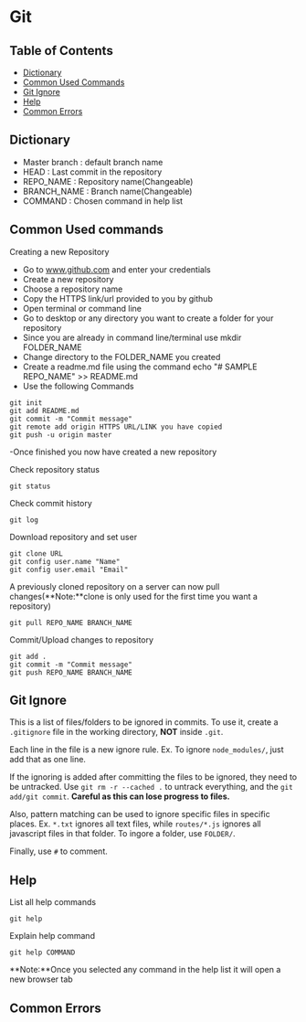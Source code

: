# Git

## Table of Contents
- [Dictionary](#dictionary)
- [Common Used Commands](#common-used-commands)
- [Git Ignore](#git-ignore)
- [Help](#help)
- [Common Errors](#common-errors)


## Dictionary
- Master branch : default branch name
- HEAD : Last commit in the repository
- REPO_NAME : Repository name(Changeable)
- BRANCH_NAME : Branch name(Changeable)
- COMMAND : Chosen command in help list

## Common Used commands

Creating a new Repository
- Go to www.github.com and enter your credentials
- Create a new repository
- Choose a repository name
- Copy the HTTPS link/url provided to you by github
- Open terminal or command line
- Go to desktop or any directory you want to create a folder for your repository
- Since you are already in command line/terminal use mkdir FOLDER_NAME
- Change directory to the FOLDER_NAME you created
- Create a readme.md file using the command echo "# SAMPLE REPO_NAME" >> README.md
- Use the following Commands
```git
git init
git add README.md
git commit -m "Commit message"
git remote add origin HTTPS URL/LINK you have copied
git push -u origin master
```
-Once finished you now have created a new repository

Check repository status
```git
git status
```
Check commit history
```git
git log
```

Download repository and set user
```git
git clone URL
git config user.name "Name"
git config user.email "Email"
```

A previously cloned repository on a server can now pull changes(**Note:**clone is only used for the first time you want a repository)

```git
git pull REPO_NAME BRANCH_NAME
```

Commit/Upload changes to repository
```git
git add .
git commit -m "Commit message"
git push REPO_NAME BRANCH_NAME
```

## Git Ignore

This is a list of files/folders to be ignored in commits. To use it, create a `.gitignore` file in the working directory, **NOT** inside `.git`.  

Each line in the file is a new ignore rule. Ex. To ignore `node_modules/`, just add that as one line.  

If the ignoring is added after committing the files to be ignored, they need to be untracked. Use `git rm -r --cached .` to untrack everything, and the `git add/git commit`. **Careful as this can lose progress to files.**   

Also, pattern matching can be used to ignore specific files in specific places. Ex. `*.txt` ignores all text files, while `routes/*.js` ignores all javascript files in that folder. To ingore a folder, use `FOLDER/`.

Finally, use `#` to comment.

## Help

List all help commands
```git
git help
```

Explain help command
```git
git help COMMAND
```
**Note:**Once you selected any command in the help list it will open a new browser tab

## Common Errors
